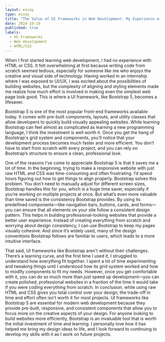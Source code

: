 ```yaml
---
layout: essay
type: essay
title: "The Value of UI Frameworks in Web Development: My Experience with Bootstrap 5"
date: 2024-10-10
published: true
labels:
  - UI Frameworks
  - Web development
  - HTML/CSS
---
```


When I first started learning web development, I had no experience with HTML or CSS. It felt overwhelming at first because writing code from scratch seemed tedious, especially for someone like me who enjoys the creative and visual side of technology. Having worked in an internship where I was exposed to UI/UX, I was excited about the possibilities of building websites, but the complexity of aligning and styling elements made me realize how much effort is involved in making even the simplest web page look good. This is where a UI framework, like Bootstrap 5, becomes a lifesaver.

Bootstrap 5 is one of the most popular front-end frameworks available today. It comes with pre-built components, layouts, and utility classes that allow developers to quickly build visually appealing websites. While learning Bootstrap can feel almost as complicated as learning a new programming language, I think the investment is well worth it. Once you get the hang of Bootstrap's grid system and components, you’ll notice that your development process becomes much faster and more efficient. You don’t have to start from scratch with every project, and you can rely on Bootstrap’s structure to ensure a clean, professional look.

One of the reasons I’ve come to appreciate Bootstrap 5 is that it saves me a lot of time. In the beginning, trying to make a responsive website with just raw HTML and CSS was time-consuming and often frustrating. I’d spend hours figuring out how to get things to align properly. Bootstrap solves this problem. You don’t need to manually adjust for different screen sizes, Bootstrap handles this for you, which is a huge time saver, especially if you’re working on multiple projects at once.
But what’s even more valuable than time saved is the consistency Bootstrap provides. By using its predefined components—like navigation bars, buttons, cards, and forms—you can ensure that all elements on your site follow a consistent design pattern. This helps in building professional-looking websites that provide a better user experience. Instead of creating everything from scratch and worrying about design consistency, I can use Bootstrap to keep my pages visually cohesive. And since it’s widely used, many of the design conventions Bootstrap follows are familiar to users, which leads to a more intuitive interface.

That said, UI frameworks like Bootstrap aren't without their challenges. There’s a learning curve, and the first time I used it, I struggled to understand how everything fit together. I spent a lot of time experimenting and tweaking things until I understood how its grid system worked and how to modify components to fit my needs. However, once you get comfortable with it, you can do so much more than just speed up development—you can create polished, professional websites in a fraction of the time it would take if you were coding everything from scratch.
In conclusion, while using raw HTML and CSS gives you total control over your design, the trade-off in time and effort often isn’t worth it for most projects. UI frameworks like Bootstrap 5 are essential for modern web development because they provide pre-built, responsive, and consistent components that allow you to focus more on the creative aspects of your design. For anyone looking to build websites more efficiently, Bootstrap is an invaluable tool that is worth the initial investment of time and learning. I personally love how it has helped me bring my design ideas to life, and I look forward to continuing to develop my skills with it as I work on future projects.
